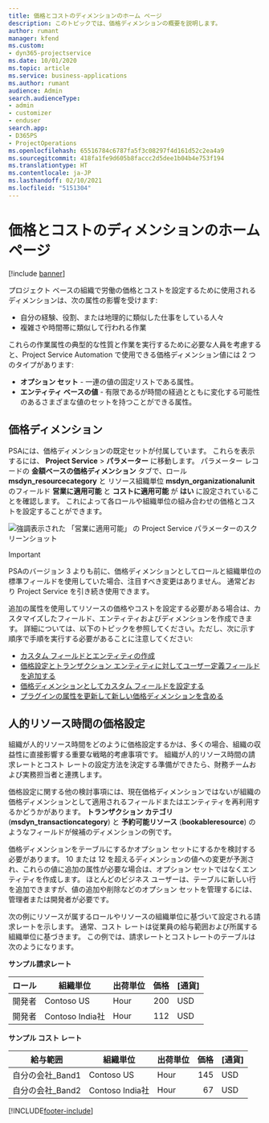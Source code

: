 ```yaml
---
title: 価格とコストのディメンションのホーム ページ
description: このトピックでは、価格ディメンションの概要を説明します。
author: rumant
manager: kfend
ms.custom:
- dyn365-projectservice
ms.date: 10/01/2020
ms.topic: article
ms.service: business-applications
ms.author: rumant
audience: Admin
search.audienceType:
- admin
- customizer
- enduser
search.app:
- D365PS
- ProjectOperations
ms.openlocfilehash: 65516784c6787fa5f3c08297f4d161d52c2ea4a9
ms.sourcegitcommit: 418fa1fe9d605b8faccc2d5dee1b04b4e753f194
ms.translationtype: HT
ms.contentlocale: ja-JP
ms.lasthandoff: 02/10/2021
ms.locfileid: "5151304"
---
```

# <a name="pricing-and-costing-dimensions-home-page"></a>価格とコストのディメンションのホーム ページ

[!include [banner](../includes/psa-now-project-operations.md)]

プロジェクト ベースの組織で労働の価格とコストを設定するために使用されるディメンションは、次の属性の影響を受けます:

- 自分の経験、役割、または地理的に類似した仕事をしている人々
- 複雑さや時間帯に類似して行われる作業

これらの作業属性の典型的な性質と作業を実行するために必要な人員を考慮すると、Project Service Automation で使用できる価格ディメンション値には 2 つのタイプがあります: 

- **オプション セット** - 一連の値の固定リストである属性。
- **エンティティ ベースの値** - 有限であるが時間の経過とともに変化する可能性のあるさまざまな値のセットを持つことができる属性。

## <a name="pricing-dimensions"></a>価格ディメンション

PSAには、価格ディメンションの既定セットが付属しています。 これらを表示するには、 **Project Service** > **パラメーター** に移動します。 パラメーター レコードの **金額ベースの価格ディメンション** タブで、ロール **msdyn_resourcecategory** と リソース組織単位 **msdyn_organizationalunit** のフィールド **営業に適用可能** と **コストに適用可能** が **はい** に設定されていることを確認します。 これによって各ロールや組織単位の組み合わせの価格とコストを設定することができます。

![強調表示された 「営業に適用可能」 の Project Service パラメーターのスクリーンショット](media/PS-OOB-parameters.png)

> [!IMPORTANT]
> PSAのバージョン 3 よりも前に、価格ディメンションとしてロールと組織単位の標準フィールドを使用していた場合、注目すべき変更はありません。 通常どおり Project Service を引き続き使用できます。 

追加の属性を使用してリソースの価格やコストを設定する必要がある場合は、カスタマイズしたフィールド、エンティティおよびディメンションを作成できます。 詳細については、以下のトピックを参照してください。ただし、次に示す順序で手順を実行する必要があることに注意してください:

- [カスタム フィールドとエンティティの作成](create-custom-fields-entities.md)
- [価格設定とトランザクション エンティティに対してユーザー定義フィールドを追加する](field-references.md)
- [価格ディメンションとしてカスタム フィールドを設定する](set-up-pricing-dimensions.md)
- [プラグインの属性を更新して新しい価格ディメンションを含める](update-plug-in-attributes.md)

## <a name="pricing-human-resource-time"></a>人的リソース時間の価格設定
組織が人的リソース時間をどのように価格設定するかは、多くの場合、組織の収益性に直接影響する重要な戦略的考慮事項です。 組織が人的リソース時間の請求レートとコスト レートの設定方法を決定する準備ができたら、財務チームおよび実務担当者と連携します。

価格設定に関する他の検討事項には、現在価格ディメンションではないが組織の価格ディメンションとして適用されるフィールドまたはエンティティを再利用するかどうかがあります。 **トランザクション カテゴリ** (**msdyn_transactioncategory**) と **予約可能リソース** (**bookableresource**) のようなフィールドが候補のディメンションの例です。 

価格ディメンションをテーブルにするかオプション セットにするかを検討する必要があります。 10 または 12 を超えるディメンションの値への変更が予測され、これらの値に追加の属性が必要な場合は、オプション セットではなくエンティティを作成します。 ほとんどのビジネス ユーザーは、テーブルに新しい行を追加できますが、値の追加や削除などのオプション セットを管理するには、管理者または開発者が必要です。

次の例にリソースが属するロールやリソースの組織単位に基づいて設定される請求レートを示します。 通常、コスト レートは従業員の給与範囲および所属する組織単位に基づきます。 この例では、請求レートとコストレートのテーブルは次のようになります。

**サンプル請求レート**

| ロール        | 組織単位    |出荷単位      |価格      |[通貨]  |
| ------------|-------------|----------|----------:|----------|
| 開発者   | Contoso US  |Hour | 200|USD     |
| 開発者   | Contoso India社 |Hour|   112|USD     |


**サンプル コスト レート**

| 給与範囲     | 組織単位    |出荷単位      |価格      |[通貨]  |
| ----------------|-------------|----------|----------:|----------|
| 自分の会社_Band1 | Contoso US  |Hour | 145|USD     |
| 自分の会社_Band2 | Contoso India社 |Hour|   67|USD     |


[!INCLUDE[footer-include](../includes/footer-banner.md)]